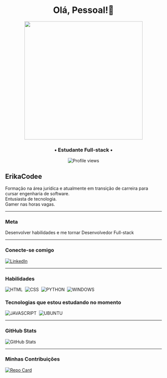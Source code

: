 <h1 align="center">Olá, Pessoal!👋</h1>

<div align="center">
   <img height="380em" src="https://user-images.githubusercontent.com/70382532/138322189-2db8df52-9dcb-40a0-88a8-c365466bd33d.gif"/>
</div>

<h3 align="center">
  • Estudante Full-stack • 
</h3>

<p align="center"> <img src="https://komarev.com/ghpvc/?username=ErikaCodee&color=blue" alt="Profile views"/></p>

## ErikaCodee 
Formação na área jurídica e atualmente em transição de carreira para cursar engenharia de software. <br>
Entusiasta de tecnologia. <br>
Gamer nas horas vagas.

***

### Meta
Desenvolver habilidades e me tornar Desenvolvedor Full-stack

***

### Conecte-se comigo
[![LinkedIn](https://img.shields.io/badge/LinkedIn-E7ECEB?style=for-the-badge&logo=linkedin&logoColor=blue)](https://www.linkedin.com/in/SEUUSERNAME/)

***

### Habilidades
![HTML](https://img.shields.io/badge/-HTML-E7ECEB?style=for-the-badge&logo=HTML5&logoColor=C86833)&nbsp;
![CSS](https://img.shields.io/badge/-CSS-E7ECEB?style=for-the-badge&logo=CSS3&logoColor=139DFF)&nbsp;
![PYTHON](https://img.shields.io/badge/Python-E7ECEB?style=for-the-badge&logo=python&logoColor=blue)&nbsp;
![WINDOWS](https://img.shields.io/badge/Windows-E7ECEB?style=for-the-badge&logo=windows&logoColor=blue)&nbsp;

### Tecnologias que estou estudando no momento 
![JAVASCRIPT](https://img.shields.io/badge/JavaScript-E7ECEB?style=for-the-badge&logo=javascript&logoColor=F7DF1E)&nbsp;
![UBUNTU](https://img.shields.io/badge/Ubuntu-E7ECEB?style=for-the-badge&logo=ubuntu&logoColor=orange)&nbsp;

***

### GitHub Stats
![GitHub Stats](https://github-readme-stats.vercel.app/api?username=ErikaCodee&theme=transparent&bg_color=000&border_color=30A3DC&show_icons=true&icon_color=30A3DC&title_color=E94D5F&text_color=FFF)

***

### Minhas Contribuições
[![Repo Card](https://github-readme-stats.vercel.app/api/pin/?username=ErikaCodee&repo=dio-lab-open-source&bg_color=000&border_color=30A3DC&show_icons=true&icon_color=30A3DC&title_color=E94D5F&text_color=FFF)](https://github.com/ErikaCodee/dio-lab-open-source)